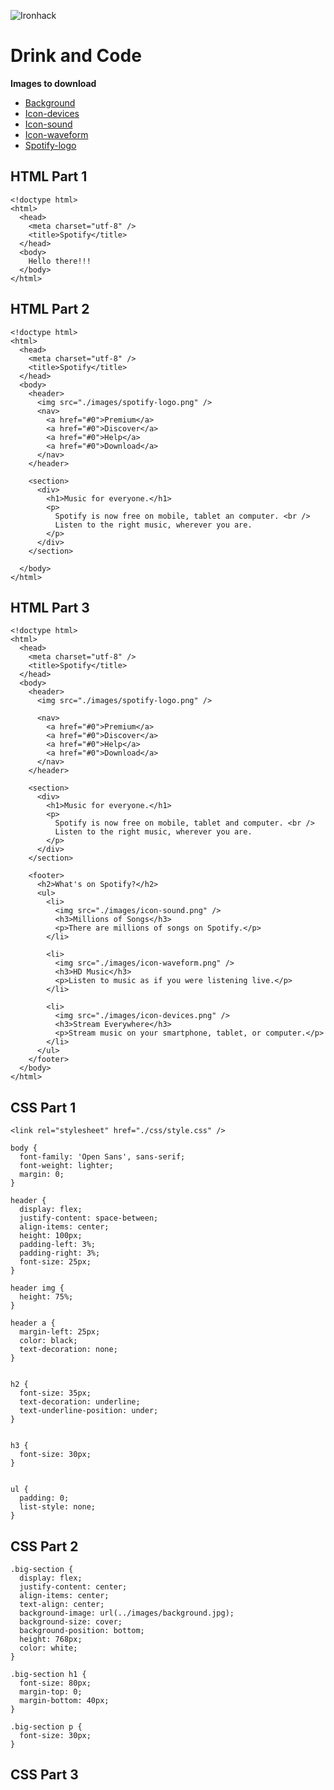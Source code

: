 ![Ironhack](https://s3-eu-west-1.amazonaws.com/ih-materials/uploads/upload_6e171edc323b4df30ae1f1cefe63c7e2.png)

Drink and Code
====================================

**Images to download**

- [Background](https://github.com/Mi6u3l/Ironhack_Spotify/blob/master/images/background.jpg)
- [Icon-devices](https://github.com/Mi6u3l/Ironhack_Spotify/blob/master/images/icon-devices.png)
- [Icon-sound](https://github.com/Mi6u3l/Ironhack_Spotify/blob/master/images/icon-sound.png)
- [Icon-waveform](https://github.com/Mi6u3l/Ironhack_Spotify/blob/master/images/icon-waveform.png)
- [Spotify-logo](https://github.com/Mi6u3l/Ironhack_Spotify/blob/master/images/spotify-logo.png)



HTML Part 1
-----------------------------
```
<!doctype html>
<html>
  <head>
    <meta charset="utf-8" />
    <title>Spotify</title>
  </head>
  <body>
    Hello there!!!
  </body>
</html>
```


HTML Part 2
-----------------------------
```
<!doctype html>
<html>
  <head>
    <meta charset="utf-8" />
    <title>Spotify</title>
  </head>
  <body>
    <header>
      <img src="./images/spotify-logo.png" />
      <nav>
        <a href="#0">Premium</a>
        <a href="#0">Discover</a>
        <a href="#0">Help</a>
        <a href="#0">Download</a>
      </nav>
    </header>

    <section>
      <div>
        <h1>Music for everyone.</h1>
        <p>
          Spotify is now free on mobile, tablet an computer. <br />
          Listen to the right music, wherever you are.
        </p>
      </div>
    </section> 

  </body>
</html>
```


HTML Part 3
-----------------------------

```
<!doctype html>
<html>
  <head>
    <meta charset="utf-8" />
    <title>Spotify</title>
  </head>
  <body>
    <header>
      <img src="./images/spotify-logo.png" />

      <nav>
        <a href="#0">Premium</a>
        <a href="#0">Discover</a>
        <a href="#0">Help</a>
        <a href="#0">Download</a>
      </nav>
    </header>

    <section>
      <div>
        <h1>Music for everyone.</h1>
        <p>
          Spotify is now free on mobile, tablet and computer. <br />
          Listen to the right music, wherever you are.
        </p>
      </div>
    </section>

    <footer>
      <h2>What's on Spotify?</h2>
      <ul>
        <li>
          <img src="./images/icon-sound.png" />
          <h3>Millions of Songs</h3>
          <p>There are millions of songs on Spotify.</p>
        </li>

        <li>
          <img src="./images/icon-waveform.png" />
          <h3>HD Music</h3>
          <p>Listen to music as if you were listening live.</p>
        </li>

        <li>
          <img src="./images/icon-devices.png" />
          <h3>Stream Everywhere</h3>
          <p>Stream music on your smartphone, tablet, or computer.</p>
        </li>
      </ul>
    </footer>
  </body>
</html>
```

CSS Part 1
-----------------------------
```
<link rel="stylesheet" href="./css/style.css" />
```

```
body {
  font-family: 'Open Sans', sans-serif;
  font-weight: lighter;
  margin: 0;
}

header {
  display: flex;
  justify-content: space-between;
  align-items: center;
  height: 100px;
  padding-left: 3%;
  padding-right: 3%;
  font-size: 25px;
}

header img {
  height: 75%;
}

header a {
  margin-left: 25px;
  color: black;
  text-decoration: none;
}


h2 {
  font-size: 35px;
  text-decoration: underline;
  text-underline-position: under;
}


h3 {
  font-size: 30px;
}


ul {
  padding: 0;
  list-style: none;
}
```

  
CSS Part 2
-----------------------------
```
.big-section {
  display: flex;
  justify-content: center;
  align-items: center;
  text-align: center;
  background-image: url(../images/background.jpg);
  background-size: cover;
  background-position: bottom;
  height: 768px;
  color: white;
}

.big-section h1 {
  font-size: 80px;
  margin-top: 0;
  margin-bottom: 40px;
}

.big-section p {
  font-size: 30px;
}
```


CSS Part 3
-----------------------------
